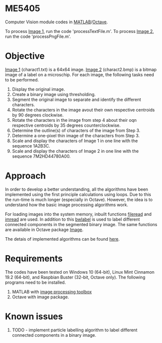 # ME5405
Computer Vision module codes in [MATLAB](https://www.mathworks.com)/[Octave](https://www.gnu.org/software/octave/).

To process [Image 1](https://github.com/uanand/ME5405/blob/master/charact1.txt), run the code 'processTextFile.m'.
To process [Image 2](https://github.com/uanand/ME5405/blob/master/charact2.bmp), run the code 'processPngFile.m'.

# Objective
[Image 1](https://github.com/uanand/ME5405/blob/master/charact1.txt) (charact1.txt) is a 64x64 image. [Image 2](https://github.com/uanand/ME5405/blob/master/charact2.bmp) (charact2.bmp) is a bitmap image of a label on a microschip. For each image, the following tasks need to be performed.

1. Display the original image.
2. Create a binary image using thresholding.
3. Segment the original image to separate and identify the different characters.
4. Rotate the characters in the image avout their own respective centroids by 90 degrees clockwise.
5. Rotate the characters in the image from step 4 about their oqn respective centroids by 35 degrees counterclockwise.
6. Determine the outline(s) of characters of the image from Step 3.
7. Determine a one-pixel thin image of the characters from Step 3.
6. Scale and display the characters of Image 1 in one line with the sequence 1A2B3C.
7. Scale and display the characters of Image 2 in one line with the sequence 7M2HD44780A00.

# Approach
In order to develop a better understanding, all the algorithms have been implemented using the first principle calculations using loops. Due to this the run-time is much longer (especially in Octave). However, the idea is to understand how the basic image processing algorithms work.

For loading images into the system memory, inbuilt functions [fileread](https://in.mathworks.com/help/matlab/ref/fileread.html) and [imread](https://in.mathworks.com/help/matlab/ref/imread.html) are used. In addition to this [bwlabel](https://in.mathworks.com/help/images/ref/bwlabel.html) is used to label different connected components in the segmented binary image. The same functions are available in Octave package [Image](https://octave.sourceforge.io/image/index.html).

The detais of implemented algorithms can be found [here](https://github.com/uanand/ME5405/blob/master/A0191623H_A0147589J_ProjectReport.pdf).

# Requirements
The codes have been tested on Windows 10 (64-bit), Linux Mint Cinnamon 19.2 (64-bit), and Raspbian Buster (32-bit, Octave only). The following programs need to be installed.

1. MATLAB with [image processing toolbox](https://www.mathworks.com/products/image.html)
2. Octave with image package.

# Known issues
1. TODO - implement particle labelling algorithm to label different connected components in a binary image. 
